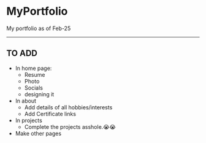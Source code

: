 # MyPortfolio

My portfolio as of Feb-25

---

## TO ADD

- In home page:
  - Resume
  - Photo
  - Socials
  - designing it
- In about
  - Add details of all hobbies/interests
  - Add Certificate links
- In projects
  - Complete the projects asshole.😭😭
- Make other pages
